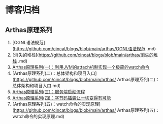 # 博客归档
## Arthas原理系列
1. [OGNL语法规范](https://github.com/cincat/blogs/blob/main/arthas/OGNL语法规范 .md)
2. [消失的堆栈](https://github.com/cincat/blogs/blob/main/arthas/消失的堆栈 .md)
3. [Arthas原理系列(一)：利用JVM的attach机制实现一个极简的watch命令](https://github.com/cincat/blogs/blob/main/arthas/Arthas原理系列(一)：利用JVM的attach机制实现一个极简的watch命令.md)
4. [Arthas原理系列(二)：总体架构和项目入口](https://github.com/cincat/blogs/blob/main/arthas/  Arthas原理系列(二)：总体架构和项目入口.md)
5. [Arthas原理系列(三)：服务端启动流程](https://github.com/cincat/blogs/blob/main/arthas/Arthas原理系列(三)：服务端启动流程.md)
6. [Arthas原理系列(四)：字节码插装让一切变得有可能](https://github.com/cincat/blogs/blob/main/arthas/Arthas原理系列(四)：字节码插装让一切变得有可能.md)
7. [Arthas原理系列(五)：watch命令的实现原理](https://github.com/cincat/blogs/blob/main/arthas/  Arthas原理系列(五)：watch命令的实现原理.md)

